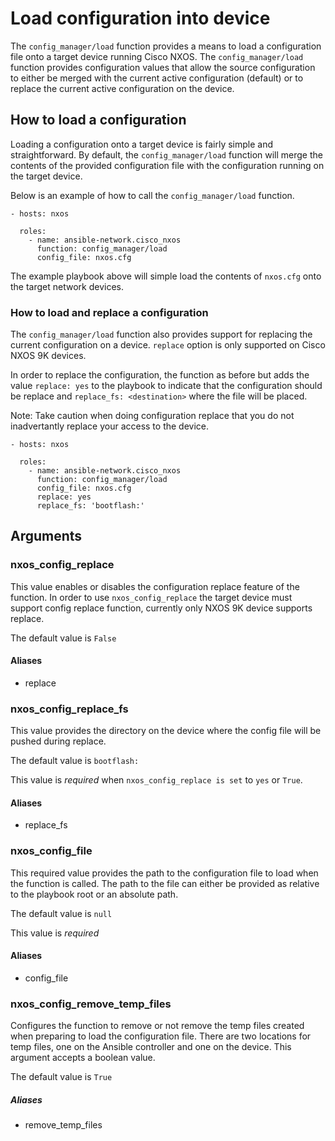 # Load configuration into device
The `config_manager/load` function provides a means to load a configuration file onto a
target device running Cisco NXOS. The `config_manager/load` function provides
configuration values that allow the source configuration to either be merged
with the current active configuration (default) or to replace the current
active configuration on the device.  


## How to load a configuration
Loading a configuration onto a target device is fairly simple and
straightforward.  By default, the `config_manager/load` function will merge the
contents of the provided configuration file with the configuration running on
the target device.  

Below is an example of how to call the `config_manager/load` function.

```
- hosts: nxos
  
  roles:
    - name: ansible-network.cisco_nxos
      function: config_manager/load
      config_file: nxos.cfg
```

The example playbook above will simple load the contents of `nxos.cfg` onto the
target network devices.

### How to load and replace a configuration
The `config_manager/load` function also provides support for replacing the current
configuration on a device. `replace` option is only supported on Cisco NXOS
9K devices.

In order to replace the configuration, the function as before but adds the
value `replace: yes` to the playbook to indicate that the configuration should
be replace and `replace_fs: <destination>` where the file will be placed.

Note: Take caution when doing configuration replace that you do not
inadvertantly replace your access to the device.

```
- hosts: nxos

  roles:
    - name: ansible-network.cisco_nxos
      function: config_manager/load
      config_file: nxos.cfg
      replace: yes
      replace_fs: 'bootflash:'
```

## Arguments

### nxos_config_replace

This value enables or disables the configuration replace feature of the
function. In order to use `nxos_config_replace` the target device must
support config replace function, currently only NXOS 9K device supports
replace.

The default value is `False`

#### Aliases
* replace

### nxos_config_replace_fs

This value provides the directory on the device where the config file will be
pushed during replace.

The default value is `bootflash:`

This value is *required* when `nxos_config_replace is set` to `yes` or `True`.

#### Aliases

* replace_fs

### nxos_config_file

This required value provides the path to the configuration file to load when
the function is called. The path to the file can either be provided as
relative to the playbook root or an absolute path.  

The default value is `null`

This value is *required*

#### Aliases

* config_file

### nxos_config_remove_temp_files

Configures the function to remove or not remove the temp files created when
preparing to load the configuration file. There are two locations for temp
files, one on the Ansible controller and one on the device. This argument
accepts a boolean value.

The default value is `True`

##### Aliases

* remove_temp_files
